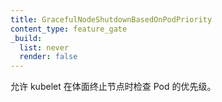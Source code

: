```yaml
---
title: GracefulNodeShutdownBasedOnPodPriority
content_type: feature_gate
_build:
  list: never
  render: false
---
```

<!--
Enables the kubelet to check Pod priorities
when shutting down a node gracefully.
-->
允许 kubelet 在体面终止节点时检查 Pod 的优先级。
